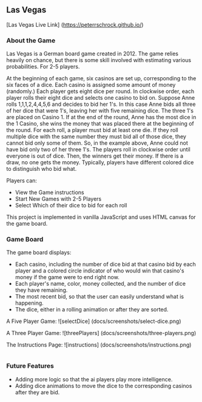 ## Las Vegas

[Las Vegas Live Link] (https://peterrschrock.github.io/)

### About the Game

Las Vegas is a German board game created in 2012. The game relies heavily on chance, but there is some skill involved with estimating various probabilities. For 2-5 players.

At the beginning of each game, six casinos are set up, corresponding to the six faces of a dice. Each casino is assigned some amount of money (randomly.) Each player gets eight dice per round. In clockwise order, each player rolls their eight dice and selects one casino to bid on. Suppose Anne rolls 1,1,1,2,4,4,5,6 and decides to bid her 1's. In this case Anne bids all three of her dice that were 1's, leaving her with five remaining dice. The three 1's are placed on Casino 1. If at the end of the round, Anne has the most dice in the 1 Casino, she wins the money that was placed there at the beginning of the round. For each roll, a player must bid at least one die. If they roll multiple dice with the same number they must bid all of those dice, they cannot bid only some of them. So, in the example above, Anne could not have bid only two of her three 1's. The players roll in clockwise order until everyone is out of dice. Then, the winners get their money. If there is a draw, no one gets the money. Typically, players have different colored dice to distinguish who bid what.



Players can:

* View the Game instructions
* Start New Games with 2-5 Players
* Select Which of their dice to bid for each roll

This project is implemented in vanilla JavaScript and uses HTML canvas for the game board.

### Game Board

The game board displays:

* Each casino, including the number of dice bid at that casino bid by each player and a colored circle indicator of who would win that casino's money if the game were to end right now.
* Each player's name, color, money collected, and the number of dice they have remaining.
* The most recent bid, so that the user can easily understand what is happening.
* The dice, either in a rolling animation or after they are sorted.

A Five Player Game:
![selectDice] (docs/screenshots/select-dice.png)

A Three Player Game:
![threePlayers] (docs/screenshots/three-players.png)

The Instructions Page:
![instructions] (docs/screenshots/instructions.png)

```js

```


### Future Features
* Adding more logic so that the ai players play more intelligence.
* Adding dice animations to move the dice to the corresponding casinos after they are bid.
